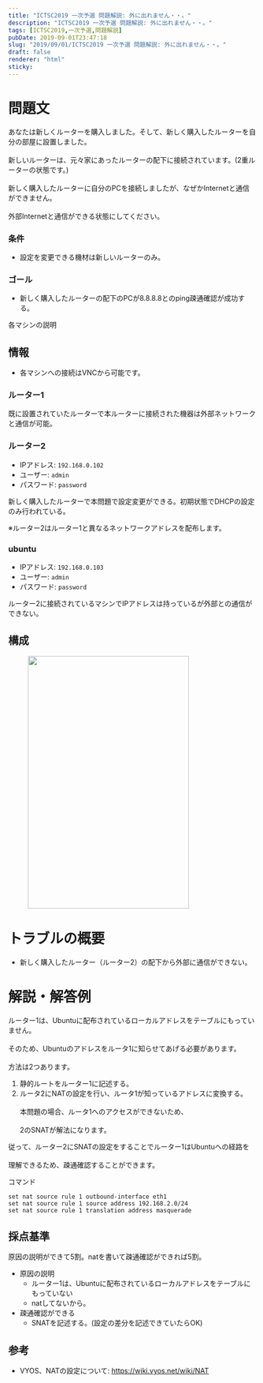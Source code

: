 ```yaml
---
title: "ICTSC2019 一次予選 問題解説: 外に出れません・・。"
description: "ICTSC2019 一次予選 問題解説: 外に出れません・・。"
tags: [ICTSC2019,一次予選,問題解説]
pubDate: 2019-09-01T23:47:18
slug: "2019/09/01/ICTSC2019 一次予選 問題解説: 外に出れません・・。"
draft: false
renderer: "html"
sticky: 
---
```



<h1>問題文</h1>



<p>あなたは新しくルーターを購入しました。そして、新しく購入したルーターを自分の部屋に設置しました。<br><br>
新しいルーターは、元々家にあったルーターの配下に接続されています。(2重ルーターの状態です。)<br><br>
新しく購入したルーターに自分のPCを接続しましたが、なぜかInternetと通信ができません。<br><br>
外部Internetと通信ができる状態にしてください。</p>



<h3>条件</h3>



<ul><li>設定を変更できる機材は新しいルーターのみ。</li></ul>



<h3>ゴール</h3>



<ul><li>新しく購入したルーターの配下のPCが8.8.8.8とのping疎通確認が成功する。</li></ul>



<p>各マシンの説明</p>



<h2>情報</h2>



<ul><li>各マシンへの接続はVNCから可能です。</li></ul>



<h3>ルーター1</h3>



<p>既に設置されていたルーターで本ルーターに接続された機器は外部ネットワークと通信が可能。</p>



<h3>ルーター2</h3>



<ul><li>IPアドレス: <code>192.168.0.102</code></li><li>ユーザー: <code>admin</code></li><li>パスワード: <code>password</code></li></ul>



<p>新しく購入したルーターで本問題で設定変更ができる。初期状態でDHCPの設定のみ行われている。</p>



<p>※ルーター2はルーター1と異なるネットワークアドレスを配布します。</p>



<h3>ubuntu</h3>



<ul><li>IPアドレス: <code>192.168.0.103</code></li><li>ユーザー: <code>admin</code></li><li>パスワード: <code>password</code></li></ul>



<p>ルーター2に接続されているマシンでIPアドレスは持っているが外部との通信ができない。</p>



<h2>構成</h2>



<figure class="wp-block-image"><img decoding="async" loading="lazy" width="327" height="512" src="/images/wp/2019/08/d2ae1afa134a55b2a4540d3985226ddb-327x512.png.webp" alt="" class="wp-image-2884"/></figure>



<p></p>



<h1>トラブルの概要</h1>



<ul><li>新しく購入したルーター（ルーター2）の配下から外部に通信ができない。</li></ul>



<h1>解説・解答例</h1>



<p>ルーター1は、Ubuntuに配布されているローカルアドレスをテーブルにもっていません。<br><br>
そのため、Ubuntuのアドレスをルータ1に知らせてあげる必要があります。<br><br>
方法は2つあります。<br></p>



<ol><li>静的ルートをルーター1に記述する。</li><li>ルータ2にNATの設定を行い、ルータ1が知っているアドレスに変換する。<br><br>
本問題の場合、ルータ1へのアクセスができないため、<br><br>
2のSNATが解法になります。</li></ol>



<p>従って、ルーター2にSNATの設定をすることでルーター1はUbuntuへの経路を<br><br>
理解できるため、疎通確認することができます。</p>



<p>コマンド</p>


<div class="wp-block-syntaxhighlighter-code "><pre class="brush: plain; title: ; title: ; notranslate" title=""><code>set nat source rule 1 outbound-interface eth1
set nat source rule 1 source address 192.168.2.0/24
set nat source rule 1 translation address masquerade</code></pre></div>


<h2>採点基準</h2>



<p>原因の説明ができて5割。natを書いて疎通確認ができれば5割。</p>



<ul><li>原因の説明<ul><li>ルーター1は、Ubuntuに配布されているローカルアドレスをテーブルにもっていない</li><li>natしてないから。</li></ul></li><li>疎通確認ができる<ul><li>SNATを記述する。(設定の差分を記述できていたらOK)</li></ul></li></ul>



<h2>参考</h2>



<ul><li>VYOS、NATの設定について: <a href="https://wiki.vyos.net/wiki/NAT">https://wiki.vyos.net/wiki/NAT</a></li></ul>
